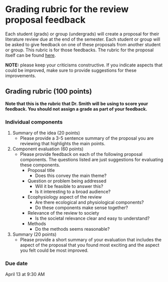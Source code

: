 # Grading rubric for the review proposal feedback
Each student (grads) or group (undergrads) will create a proposal for their literature
review due at the end of the semester. Each student or group will be asked to
give feedback on one of these proposals from another student or group.
This rubric is for those feedbacks. The rubric for the proposal itself can be found
[here](review_proposal_rubric.md).

**NOTE:** please keep your criticisms constructive. If you indicate aspects that could be improved,
make sure to provide suggestions for these improvements.

## Grading rubric (100 points)
**Note that this is the rubric that Dr. Smith will be using to score your feedback.
You should not assign a grade as part of your feedback.**

### Individual components
1. Summary of the idea (20 points)
	- Please provide a 3-5 sentence summary of the proposal you are reviewing that highlights
	the main points.
2. Component evaluation (60 points)
	- Please provide feedback on each of the following proposal components. The questions
	listed are just suggestions for evaluating these components.
		- Proposal title
			- Does this convey the main theme?
		- Question or problem being addressed
			- Will it be feasible to answer this?
			- Is it interesting to a broad audience?
		- Ecophysiology aspect of the review
			- Are there ecological and physiological components?
			- Do these components make sense together?
		- Relevance of the review to society
			- Is the societal relevance clear and easy to understand?
		- Methods
			- Do the methods seems reasonable?
3. Summary (20 points)
	- Please provide a short summary of your evaluation that includes the aspect of the
	proposal that you found most exciting and the aspect you felt could be most improved.
	
### Due date
April 13 at 9:30 AM
